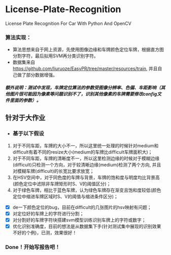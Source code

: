 # License-Plate-Recognition
License Plate Recognition For Car With Python And OpenCV

### 算法实现：
* 算法思想来自于网上资源，先使用图像边缘和车牌颜色定位车牌，根据直方图分割字符，最后拟用SVM再分类识别字符。  
* 数据集来自 https://github.com/liuruoze/EasyPR/tree/master/resources/train, 并且自己做了部分数据增强。

##### 额外说明：测试中发现，车牌定位算法的参数受图像分辨率、色偏、车距影响（其他图片很可能因为像素等问题识别不了，识别其他像素的车牌需要修改config文件里面的参数）。
## 针对于大作业

- ### 基于以下假设

1. 对于不同车距，车牌的大小不一，所以这里统一处理的时候针对medium和difficult有着不同的resize大小(medium的车牌比difficult车牌面积大)；
2. 对于不同车距，车牌的清晰度不一，所以这里检测边缘的时候对于模糊边缘(difficult)只检测一个方向，对于较清晰边缘(medium)检测了两个方向, 并且对模糊车牌(difficult)的长宽比要求放宽；
3. 在HSV空间中，对于同色度的车牌与背景，车牌的饱和度与明度均比背景高(颜色定位中滤除非车牌矩形时S、V的阈值区分)；
4. 对于绿色车牌，相比于蓝色车牌，认为绿色车牌存在渐变且饱和度较低(颜色定位中缩进车牌区域时S、V的阈值与缩进条件区分)；

- [x] de一下颜色定位的bug，目前在difficult的几张图片的hsv映射有问题；
- [x] 对定位好的车牌上的字符进行分割；
- [x] 对分割好的车牌字符块搭建svm模型训练识别车牌上的字符或数字；
- [x] 优化识别准确度，目前的想法是从数据集下手(针对测试集中展现的识别效果不好的个例)，已测，效果很好！

### Done！开始写报告吧！
